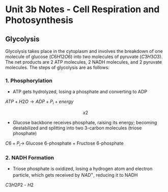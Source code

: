# Unit 3b Notes - Cell Respiration and Photosynthesis

## Glycolysis

Glycolysis takes place in the cytoplasm and involves the breakdown of one molecule of glucose $(C6H12O6)$ into two molecules of pyruvate $(C3H3O3)$. The net products are 2 ATP molecules, 2 NADH molecules, and 2 pyruvate molecules. The steps of glycolysis are as follows:

### 1. Phosphorylation

* ATP gets hydrolyzed, losing a phosphate and converting to ADP

$ATP + H2O \to ADP + P_i + energy$

$$ x2 $$

* Glucose backbone receives phosphate, raising its energy; becoming destabilized and splitting into two 3-carbon molecules (triose phosphate)

$C6 + P_i \to$ Glucose 6-phosphate + Fructose 6-phosphate

### 2. NADH Formation

* Triose phosphate is  oxidized, losing a hydrogen atom and electron particle, which gets received by $NAD^+$, reducing it to NADH

$C3H2P2$ - $H2$ 

 
